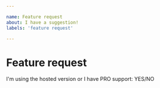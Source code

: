 ```yaml
---

name: Feature request
about: I have a suggestion!
labels: 'feature request'

---
```


# Feature request

<!-- Please provide a clear description of what problem you are trying to solve and how would you want it to be solved. -->

I'm using the hosted version or I have PRO support: YES/NO

